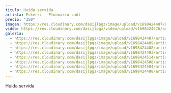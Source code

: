 ```yaml
---
titulo: Huida servida
artista: Eskerri - Ploemario cañí
precio: "350"
imagen: https://res.cloudinary.com/dasijlpgz/image/upload/v1698424487/artistas/Eskerri%20-%20Ploemario%20ca%C3%B1%C3%AD/04_Huida%20servida/P1070670.jpg
video: https://res.cloudinary.com/dasijlpgz/video/upload/v1698424476/artistas/Eskerri%20-%20Ploemario%20ca%C3%B1%C3%AD/04_Huida%20servida/Sin_t%C3%ADtulo_1.mp4
galeria:
  - https://res.cloudinary.com/dasijlpgz/image/upload/v1698424487/artistas/Eskerri%20-%20Ploemario%20ca%C3%B1%C3%AD/04_Huida%20servida/P1070670.jpg
  - https://res.cloudinary.com/dasijlpgz/image/upload/v1698424489/artistas/Eskerri%20-%20Ploemario%20ca%C3%B1%C3%AD/04_Huida%20servida/P1070676.jpg
  - https://res.cloudinary.com/dasijlpgz/image/upload/v1698424488/artistas/Eskerri%20-%20Ploemario%20ca%C3%B1%C3%AD/04_Huida%20servida/P1070674.jpg
  - https://res.cloudinary.com/dasijlpgz/image/upload/v1698424493/artistas/Eskerri%20-%20Ploemario%20ca%C3%B1%C3%AD/04_Huida%20servida/P1070678.jpg
  - https://res.cloudinary.com/dasijlpgz/image/upload/v1698424514/artistas/Eskerri%20-%20Ploemario%20ca%C3%B1%C3%AD/04_Huida%20servida/P1070685.jpg
  - https://res.cloudinary.com/dasijlpgz/image/upload/v1698424508/artistas/Eskerri%20-%20Ploemario%20ca%C3%B1%C3%AD/04_Huida%20servida/P1070683.jpg
  - https://res.cloudinary.com/dasijlpgz/image/upload/v1698424504/artistas/Eskerri%20-%20Ploemario%20ca%C3%B1%C3%AD/04_Huida%20servida/P1070682.jpg
  - https://res.cloudinary.com/dasijlpgz/image/upload/v1698424498/artistas/Eskerri%20-%20Ploemario%20ca%C3%B1%C3%AD/04_Huida%20servida/P1070681.jpg
---
```

H﻿uida servida